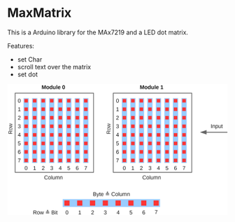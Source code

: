 # MaxMatrix
This is a Arduino library for the MAx7219 and a LED dot matrix.

Features:

- set Char
- scroll text over the matrix
- set dot

![Matrix Connection](doku/LED_Matrix.png)
